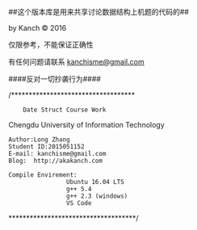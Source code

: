##这个版本库是用来共享讨论数据结构上机题的代码的##

by Kanch © 2016    

仅限参考，不能保证正确性

有任何问题请联系 kanchisme@gmail.com

####反对一切抄袭行为####

/***********************************

        Date Struct Course Work 
Chengdu University of Information Technology

    Author:Long Zhang
    Student ID:2015051152
    E-mail: kanchisme@gmail.com
    Blog:  http://akakanch.com

    Compile Envirement:
                    Ubuntu 16.04 LTS
                    g++ 5.4
					g++ 2.3 (windows)
                    VS Code 
************************************/